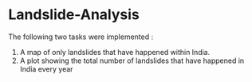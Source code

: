 # Landslide-Analysis

The following two tasks were implemented :
1. A map of only landslides that have happened within India.
2. A plot showing the total number of landslides that have happened in India every year
